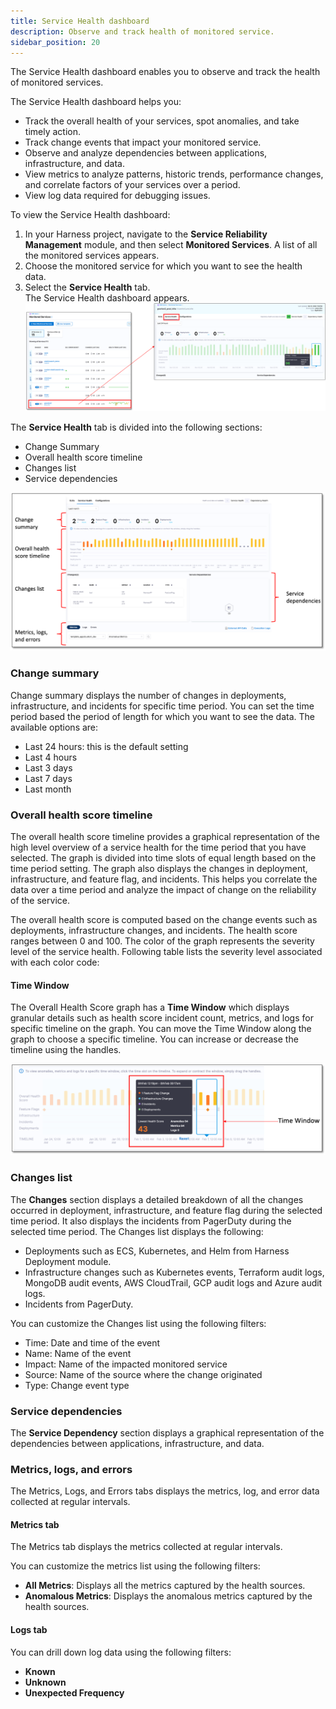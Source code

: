 ```yaml
---
title: Service Health dashboard
description: Observe and track health of monitored service.
sidebar_position: 20
---
```



The Service Health dashboard enables you to observe and track the health of monitored services.

The Service Health dashboard helps you:

- Track the overall health of your services, spot anomalies, and take timely action.
- Track change events that impact your monitored service.
- Observe and analyze dependencies between applications, infrastructure, and data.
- View metrics to analyze patterns, historic trends, performance changes, and correlate factors of your services over a period.
- View log data required for debugging issues.

To view the Service Health dashboard:

1. In your Harness project, navigate to the **Service Reliability Management** module, and then select **Monitored Services**.
   A list of all the monitored services appears.
2. Choose the monitored service for which you want to see the health data.
3. Select the **Service Health** tab.  
   The Service Health dashboard appears.
   ![Service Health Dashboard](./static/change-impact-view-service-health-dashboard.png)


The **Service Health** tab is divided into the following sections:

- Change Summary 
- Overall health score timeline
- Changes list
- Service dependencies

![Service Health Dashboard details](./static/change-impact-view-service-health-dashboard-sections.png)


### Change summary 

Change summary displays the number of changes in deployments, infrastructure, and incidents for specific time period. You can set the time period based the period of length for which you want to see the data. The available options are:

- Last 24 hours: this is the default setting
- Last 4 hours
- Last 3 days
- Last 7 days
- Last month


### Overall health score timeline

The overall health score timeline provides a graphical representation of the high level overview of a service health for the time period that you have selected. The graph is divided into time slots of equal length based on the time period setting. The graph also displays the changes in deployment, infrastructure, and feature flag, and incidents. This helps you correlate the data over a time period and analyze the impact of change on the reliability of the service.

The overall health score is computed based on the change events such as deployments, infrastructure changes, and incidents. The health score ranges between 0 and 100. The color of the graph represents the severity level of the service health. Following table lists the severity level associated with each color code:


#### Time Window

The Overall Health Score graph has a **Time Window** which displays granular details such as health score incident count, metrics, and logs for specific timeline on the graph. You can move the Time Window along the graph to choose a specific timeline. You can increase or decrease the timeline using the handles.

![Time Window](./static/change-impact-timewindow.png)


### Changes list

The **Changes** section displays a detailed breakdown of all the changes occurred in deployment, infrastructure, and feature flag during the selected time period. It also displays the incidents from PagerDuty during the selected time period. The Changes list displays the following:

- Deployments such as ECS, Kubernetes, and Helm from Harness Deployment module.
- Infrastructure changes such as Kubernetes events, Terraform audit logs, MongoDB audit events, AWS CloudTrail, GCP audit logs and Azure audit logs.
- Incidents from PagerDuty.

You can customize the Changes list using the following filters:

- Time: Date and time of the event
- Name: Name of the event 
- Impact: Name of the impacted monitored service
- Source: Name of the source where the change originated
- Type: Change event type


### Service dependencies

The **Service Dependency** section displays a graphical representation of the dependencies between applications, infrastructure, and data.


### Metrics, logs, and errors

The Metrics, Logs, and Errors tabs displays the metrics, log, and error data collected at regular intervals.


#### Metrics tab

The Metrics tab displays the metrics collected at regular intervals.

You can customize the metrics list using the following filters:

- **All Metrics**: Displays all the metrics captured by the health sources.
- **Anomalous Metrics**: Displays the anomalous metrics captured by the health sources.


#### Logs tab
You can drill down log data using the following filters:

- **Known**
- **Unknown**
- **Unexpected Frequency**
